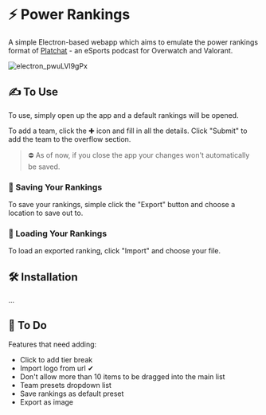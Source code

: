 # ⚡️ Power Rankings

A simple Electron-based webapp which aims to emulate the power rankings format of [Platchat](https://www.youtube.com/c/PlatChatVALORANT) - an eSports podcast for Overwatch and Valorant.

![electron_pwuLVl9gPx](https://user-images.githubusercontent.com/81576910/167455982-8d2a87db-dade-4b04-87c9-f92df3b609fe.gif)

## ✍️ To Use

To use, simply open up the app and a default rankings will be opened.

To add a team, click the ✚ icon and fill in all the details. Click "Submit" to add the team to the overflow section.

> ⛔️ As of now, if you close the app your changes won't automatically be saved.

### 💾 Saving Your Rankings

To save your rankings, simple click the "Export" button and choose a location to save out to.

### 📂 Loading Your Rankings

To load an exported ranking, click "Import" and choose your file.

## 🛠 Installation

...

## 📝 To Do

Features that need adding:

- Click to add tier break
- Import logo from url ✔
- Don't allow more than 10 items to be dragged into the main list
- Team presets dropdown list
- Save rankings as default preset
- Export as image
